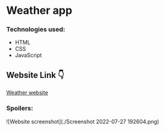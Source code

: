 # Weather app

### Technologies used:

- HTML
- CSS 
- JavaScript

## Website Link :point_down:
[Weather website](https://www.shecodes.io/workshops/shecodes-plus-9afc31f1-ef0a-480b-87a8-a1f3edfa393e/projects/671636)

### Spoilers: 
  ![Website screenshot](./Screenshot 2022-07-27 192604.png)
